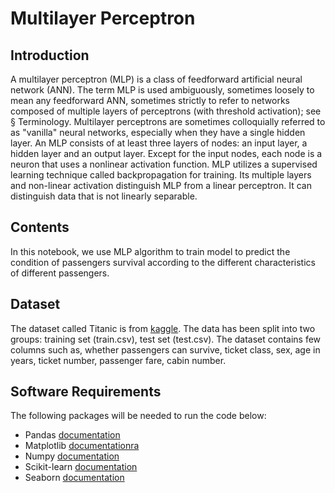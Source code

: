 # Multilayer Perceptron

## Introduction
A multilayer perceptron (MLP) is a class of feedforward artificial neural network (ANN). The term MLP is used ambiguously, sometimes loosely to mean any feedforward ANN, sometimes strictly to refer to networks composed of multiple layers of perceptrons (with threshold activation); see § Terminology. Multilayer perceptrons are sometimes colloquially referred to as "vanilla" neural networks, especially when they have a single hidden layer. 
An MLP consists of at least three layers of nodes: an input layer, a hidden layer and an output layer. Except for the input nodes, each node is a neuron that uses a nonlinear activation function. MLP utilizes a supervised learning technique called backpropagation for training. Its multiple layers and non-linear activation distinguish MLP from a linear perceptron. It can distinguish data that is not linearly separable. 

## Contents 
In this notebook, we use MLP algorithm to train model to  predict the condition of passengers survival according to the different characteristics of different passengers.

## Dataset
The dataset called Titanic is from [kaggle](https://www.kaggle.com/c/titanic/data). The data has been split into two groups: training set (train.csv), test set (test.csv). The dataset contains few columns such as, whether passengers can survive, ticket class, sex, age in years, ticket number, passenger fare, cabin number.

## Software Requirements
The following packages will be needed to run the code below: 

* Pandas [documentation](https://pandas.pydata.org/docs/)
* Matplotlib [documentationra](https://matplotlib.org/)
* Numpy [documentation](https://numpy.org/doc/)
* Scikit-learn [documentation](https://scikit-learn.org/stable/)
* Seaborn [documentation](https://seaborn.pydata.org/)
